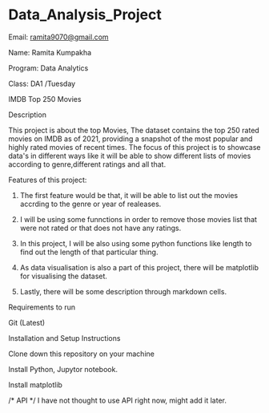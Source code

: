 # Data_Analysis_Project


Email: ramita9070@gmail.com 

Name: Ramita Kumpakha

Program: Data Analytics

Class: DA1 /Tuesday

IMDB Top 250 Movies

Description

This project is about the top Movies, The dataset contains the top 250 rated movies on IMDB as of 2021, providing a snapshot of the most popular and highly rated movies of recent times. The focus of this project is to showcase data's in different ways like it will be able to show different lists of movies according to genre,different ratings and all that.

Features of this project:
1. The first feature would be that, it will be able to list out the movies accrding to the genre or year of realeases.

2. I will be using some funnctions in order to remove those movies list that were not rated or that does not have any ratings.

3. In this project, I will be also using some python functions like length to find out the length of that 
particular thing.

4. As data visualisation is also a part of this project, there will be matplotlib for visualising the dataset.

5. Lastly, there will be some description through markdown cells.

Requirements to run

Git (Latest)

Installation and Setup Instructions

Clone down this repository on your machine

Install Python, Jupytor notebook.

Install matplotlib

/*
API */
I have not thought to use API right now, might add it later.
